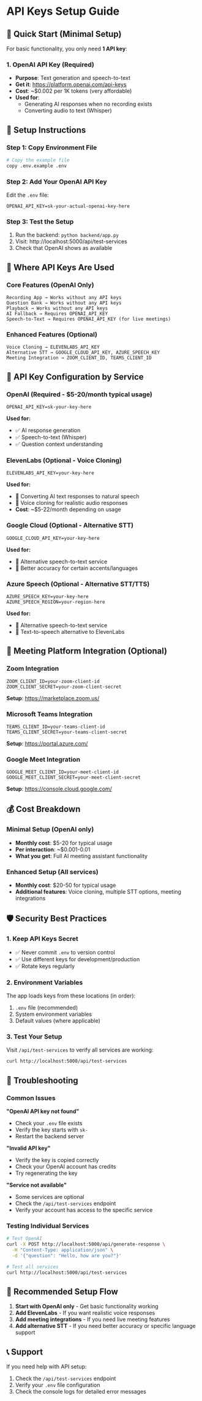 # API Keys Setup Guide

## 🚀 Quick Start (Minimal Setup)

For basic functionality, you only need **1 API key**:

### 1. OpenAI API Key (Required)
- **Purpose**: Text generation and speech-to-text
- **Get it**: https://platform.openai.com/api-keys
- **Cost**: ~$0.002 per 1K tokens (very affordable)
- **Used for**: 
  - Generating AI responses when no recording exists
  - Converting audio to text (Whisper)

## 📝 Setup Instructions

### Step 1: Copy Environment File
```bash
# Copy the example file
copy .env.example .env
```

### Step 2: Add Your OpenAI API Key
Edit the `.env` file:
```
OPENAI_API_KEY=sk-your-actual-openai-key-here
```

### Step 3: Test the Setup
1. Run the backend: `python backend/app.py`
2. Visit: http://localhost:5000/api/test-services
3. Check that OpenAI shows as available

## 🎯 Where API Keys Are Used

### Core Features (OpenAI Only)
```
Recording App → Works without any API keys
Question Bank → Works without any API keys
Playback → Works without any API keys
AI Fallback → Requires OPENAI_API_KEY
Speech-to-Text → Requires OPENAI_API_KEY (for live meetings)
```

### Enhanced Features (Optional)
```
Voice Cloning → ELEVENLABS_API_KEY
Alternative STT → GOOGLE_CLOUD_API_KEY, AZURE_SPEECH_KEY
Meeting Integration → ZOOM_CLIENT_ID, TEAMS_CLIENT_ID
```

## 🔧 API Key Configuration by Service

### OpenAI (Required - $5-20/month typical usage)
```env
OPENAI_API_KEY=sk-your-key-here
```
**Used for:**
- ✅ AI response generation
- ✅ Speech-to-text (Whisper)
- ✅ Question context understanding

### ElevenLabs (Optional - Voice Cloning)
```env
ELEVENLABS_API_KEY=your-key-here
```
**Used for:**
- 🎤 Converting AI text responses to natural speech
- 🎤 Voice cloning for realistic audio responses
- **Cost**: ~$5-22/month depending on usage

### Google Cloud (Optional - Alternative STT)
```env
GOOGLE_CLOUD_API_KEY=your-key-here
```
**Used for:**
- 🎤 Alternative speech-to-text service
- 🎤 Better accuracy for certain accents/languages

### Azure Speech (Optional - Alternative STT/TTS)
```env
AZURE_SPEECH_KEY=your-key-here
AZURE_SPEECH_REGION=your-region-here
```
**Used for:**
- 🎤 Alternative speech-to-text service
- 🎤 Text-to-speech alternative to ElevenLabs

## 🏢 Meeting Platform Integration (Optional)

### Zoom Integration
```env
ZOOM_CLIENT_ID=your-zoom-client-id
ZOOM_CLIENT_SECRET=your-zoom-client-secret
```
**Setup**: https://marketplace.zoom.us/

### Microsoft Teams Integration
```env
TEAMS_CLIENT_ID=your-teams-client-id
TEAMS_CLIENT_SECRET=your-teams-client-secret
```
**Setup**: https://portal.azure.com/

### Google Meet Integration
```env
GOOGLE_MEET_CLIENT_ID=your-meet-client-id
GOOGLE_MEET_CLIENT_SECRET=your-meet-client-secret
```
**Setup**: https://console.cloud.google.com/

## 💰 Cost Breakdown

### Minimal Setup (OpenAI only)
- **Monthly cost**: $5-20 for typical usage
- **Per interaction**: ~$0.001-0.01
- **What you get**: Full AI meeting assistant functionality

### Enhanced Setup (All services)
- **Monthly cost**: $20-50 for typical usage
- **Additional features**: Voice cloning, multiple STT options, meeting integrations

## 🛡️ Security Best Practices

### 1. Keep API Keys Secret
- ✅ Never commit `.env` to version control
- ✅ Use different keys for development/production
- ✅ Rotate keys regularly

### 2. Environment Variables
The app loads keys from these locations (in order):
1. `.env` file (recommended)
2. System environment variables
3. Default values (where applicable)

### 3. Test Your Setup
Visit `/api/test-services` to verify all services are working:
```bash
curl http://localhost:5000/api/test-services
```

## 🚨 Troubleshooting

### Common Issues

**"OpenAI API key not found"**
- Check your `.env` file exists
- Verify the key starts with `sk-`
- Restart the backend server

**"Invalid API key"**
- Verify the key is copied correctly
- Check your OpenAI account has credits
- Try regenerating the key

**"Service not available"**
- Some services are optional
- Check the `/api/test-services` endpoint
- Verify your account has access to the specific service

### Testing Individual Services

```bash
# Test OpenAI
curl -X POST http://localhost:5000/api/generate-response \
  -H "Content-Type: application/json" \
  -d '{"question": "Hello, how are you?"}'

# Test all services
curl http://localhost:5000/api/test-services
```

## 🎯 Recommended Setup Flow

1. **Start with OpenAI only** - Get basic functionality working
2. **Add ElevenLabs** - If you want realistic voice responses
3. **Add meeting integrations** - If you need live meeting features
4. **Add alternative STT** - If you need better accuracy or specific language support

## 📞 Support

If you need help with API setup:
1. Check the `/api/test-services` endpoint
2. Verify your `.env` file configuration
3. Check the console logs for detailed error messages
